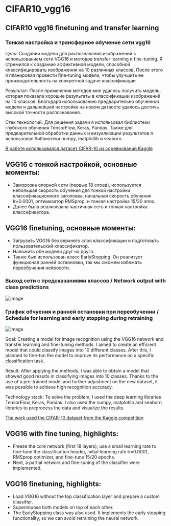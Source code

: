 # CIFAR10_vgg16
## CIFAR10 vgg16 finetuning and transfer learning
### Тонкая настройка и трансферное обучение сети vgg16

Цель: Создании модели для распознавания изображений с использованием сети VGG16 и методов transfer learning и fine-tuning. Я стремился к созданию эффективной модели, способной классифицировать изображения на 10 различных классов. После этого я планировал провести fine-tuning модели, чтобы улучшить ее производительность на конкретной задаче классификации

Результат: После применения методов мне удалось получить модель, которая показала хорошие результаты в классификации изображений на 10 классов. Благодаря использованию предварительно обученной модели и дальнейшей настройке на новом датасете удалось достичь высокой точности распознавания.

Стек технологий: Для решения задачи я использовал библиотеки глубокого обучения TensorFlow, Keras, Pandas. Также для предварительной обработки данных и визуализации результатов я использовал библиотеки numpy, matplotlib и seaborn.

[В работе использовался датасет CIFAR-10 из соревнований Kaggle](https://www.kaggle.com/c/cifar-10)

## VGG16 с тонкой настройкой, основные моменты:
* Заморозка опорной сети (первые 18 слоев), используется небольшая скорость обучения для тонкой настройки классификационного заголовка, начальная скорость обучения lr=0.0001, оптимизатор RMSprop, и тонкая настройка 15/20 эпох.
* Далее была реализована частичная сеть и тонкая настройка классификатора.

## VGG16 finetuning, основные моменты:
* Загрузить VGG16 без верхнего слоя классификации и подготовьть пользовательский классификатор.
* Наложить обе модели друг на друга.
* Также был использован класс EarlyStopping. Он реализует функционал ранней остаоновки, так мы сможем избежать переобучения нейросети.

### Выход сети с предсказаниями классов / Network output with class predictions
![image](https://github.com/ArtemAvgutin/CIFAR10_vgg16/assets/131138862/0133ae8a-bacd-4b85-98e0-733853b18add)

### График обчуения и ранней остановки при переобучении / Schedule for learning and early stopping during retraining
![image](https://github.com/ArtemAvgutin/CIFAR10_vgg16/assets/131138862/0f65630f-f3c1-4c6f-904f-c68b7258e55e)

Goal: Creating a model for image recognition using the VGG16 network and transfer learning and fine-tuning methods. I aimed to create an efficient model that could classify images into 10 different classes. After this, I planned to fine-tun the model to improve its performance on a specific classification task.

Result: After applying the methods, I was able to obtain a model that showed good results in classifying images into 10 classes. Thanks to the use of a pre-trained model and further adjustment on the new dataset, it was possible to achieve high recognition accuracy.

Technology stack: To solve the problem, I used the deep learning libraries TensorFlow, Keras, Pandas. I also used the numpy, matplotlib and seaborn libraries to preprocess the data and visualize the results.

[The work used the CIFAR-10 dataset from the Kaggle competition](https://www.kaggle.com/c/cifar-10)

## VGG16 with fine tuning, highlights:
* Freeze the core network (first 18 layers), use a small learning rate to fine-tune the classification header, initial learning rate lr=0.0001, RMSprop optimizer, and fine-tune 15/20 epochs.
* Next, a partial network and fine-tuning of the classifier were implemented.

## VGG16 finetuning, highlights:
* Load VGG16 without the top classification layer and prepare a custom classifier.
* Superimpose both models on top of each other.
* The EarlyStopping class was also used. It implements the early stopping functionality, so we can avoid retraining the neural network.
